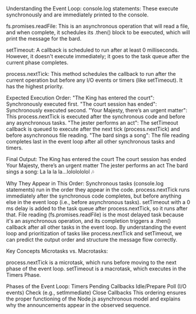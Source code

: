 Understanding the Event Loop:
console.log statements: These execute synchronously and are immediately printed to the console.

fs.promises.readFile: This is an asynchronous operation that will read a file, and when complete, it schedules its .then() block to be executed, which will print the message for the bard.

setTimeout: A callback is scheduled to run after at least 0 milliseconds. However, it doesn't execute immediately; it goes to the task queue after the current phase completes.

process.nextTick: This method schedules the callback to run after the current operation but before any I/O events or timers (like setTimeout). It has the highest priority.

Expected Execution Order:
"The King has entered the court": Synchronously executed first.
"The court session has ended": Synchronously executed second.
"Your Majesty, there’s an urgent matter": This process.nextTick is executed after the synchronous code and before any asynchronous tasks.
"The jester performs an act": The setTimeout callback is queued to execute after the next tick (process.nextTick) and before asynchronous file reading.
"The bard sings a song": The file reading completes last in the event loop after all other synchronous tasks and timers.

Final Output:
The King has entered the court
The court session has ended
Your Majesty, there’s an urgent matter
The jester performs an act
The bard sings a song:  La la la la...lololololol 🎶

Why They Appear in This Order:
Synchronous tasks (console.log statements) run in the order they appear in the code.
process.nextTick runs immediately after the synchronous code completes, but before anything else in the event loop (i.e., before asynchronous tasks).
setTimeout with a 0 ms delay is added to the task queue after process.nextTick, so it runs after that.
File reading (fs.promises.readFile) is the most delayed task because it's an asynchronous operation, and its completion triggers a .then() callback after all other tasks in the event loop.
By understanding the event loop and prioritization of tasks like process.nextTick and setTimeout, we can predict the output order and structure the message flow correctly.


Key Concepts
Microtasks vs. Macrotasks:

process.nextTick is a microtask, which runs before moving to the next phase of the event loop.
setTimeout is a macrotask, which executes in the Timers Phase.

Phases of the Event Loop:
Timers
Pending Callbacks
Idle/Prepare
Poll (I/O events)
Check (e.g., setImmediate)
Close Callbacks
This ordering ensures the proper functioning of the Node.js asynchronous model and explains why the announcements appear in the observed sequence.